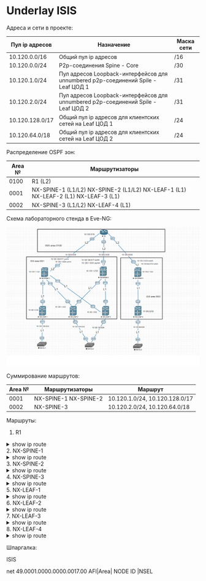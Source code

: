 # Underlay ISIS

Адреса и сети в проекте:

| Пул ip адресов | Назначение | Маска сети |
| ------ | ------ | ------ |
| 10.120.0.0/16 | Общий пул ip адресов | /16 |
| 10.120.0.0/24 | P2p-соединения Spine - Core| /30 |
| 10.120.1.0/24 | Пул адресов Loopback-интерфейсов для unnumbered p2p-соединений Spile - Leaf ЦОД 1 | /31 |
| 10.120.2.0/24 | Пул адресов Loopback-интерфейсов для unnumbered p2p-соединений Spile - Leaf ЦОД 2 | /31 |
| 10.120.128.0/17 | Общий пул ip адресов для клиентских сетей на Leaf ЦОД 1 | /24 |
| 10.120.64.0/18 | Общий пул ip адресов для клиентских сетей на Leaf ЦОД 2 | /24 |

Распределение OSPF зон:

| Area № | Маршрутизаторы |
| ------ | ------ |
| 0100 | R1 (L2) |
| 0001 | NX-SPINE-1 (L1/L2) NX-SPINE-2 (L1/L2) NX-LEAF-1 (L1) NX-LEAF-2 (L1) NX-LEAF-3 (L1)|
| 0002 | NX-SPINE-3 (L1/L2) NX-LEAF-4 (L1) |


Cхема лабораторного стенда в Eve-NG:

![](Lab3_ISIS_1.png)

Суммирование маршрутов:

| Area № | Маршрутизаторы | Маршрут |
| ------ | ------ | ------ |
| 0001 | NX-SPINE-1 NX-SPINE-2 | 10.120.1.0/24, 10.120.128.0/17 | 
| 0002 | NX-SPINE-3 | 10.120.2.0/24, 10.120.64.0/18 | 

Маршруты:

1. R1
<details>
  <summary>show ip route</summary>
<pre><code>
      10.0.0.0/8 is variably subnetted, 10 subnets, 5 masks
C        10.120.0.0/30 is directly connected, Ethernet0/0
L        10.120.0.1/32 is directly connected, Ethernet0/0
C        10.120.0.4/30 is directly connected, Ethernet0/2
L        10.120.0.5/32 is directly connected, Ethernet0/2
C        10.120.0.8/30 is directly connected, Ethernet0/1
L        10.120.0.9/32 is directly connected, Ethernet0/1
i L2     10.120.1.0/24 [115/11] via 10.120.0.6, 01:23:54, Ethernet0/2
                       [115/11] via 10.120.0.2, 01:23:54, Ethernet0/0
i L2     10.120.2.0/24 [115/11] via 10.120.0.10, 00:13:33, Ethernet0/1
i L2     10.120.64.0/18 [115/73] via 10.120.0.10, 00:11:47, Ethernet0/1
i L2     10.120.128.0/17 [115/73] via 10.120.0.6, 06:47:37, Ethernet0/2
                         [115/73] via 10.120.0.2, 06:47:37, Ethernet0/0
</code></pre>
</details>
2. NX-SPINE-1
<details>
  <summary>show ip route</summary>
<pre><code>
10.120.0.0/30, ubest/mbest: 1/0, attached
    *via 10.120.0.2, Eth1/1, [0/0], 10:48:31, direct
10.120.0.2/32, ubest/mbest: 1/0, attached
    *via 10.120.0.2, Eth1/1, [0/0], 10:48:32, local
10.120.0.4/30, ubest/mbest: 1/0
    *via 10.120.0.1, Eth1/1, [115/50], 06:57:25, isis-1, L2
10.120.0.8/30, ubest/mbest: 1/0
    *via 10.120.0.1, Eth1/1, [115/50], 06:57:25, isis-1, L2
10.120.1.0/24, ubest/mbest: 1/0
    *via Null0, [220/0], 07:24:33, isis-1, discard
10.120.1.1/32, ubest/mbest: 2/0, attached
    *via 10.120.1.1, Lo0, [0/0], 10:27:16, local
    *via 10.120.1.1, Lo0, [0/0], 10:27:16, direct
10.120.1.2/32, ubest/mbest: 2/0
    *via 10.120.1.4, Eth1/2, [115/81], 01:24:32, isis-1, L1
    *via 10.120.1.5, Eth1/3, [115/81], 01:24:32, isis-1, L1
10.120.1.3/32, ubest/mbest: 1/0
    *via 10.120.1.3, Eth1/4, [115/41], 08:27:36, isis-1, L1
10.120.1.4/32, ubest/mbest: 1/0
    *via 10.120.1.4, Eth1/2, [115/41], 08:18:11, isis-1, L1
10.120.1.5/32, ubest/mbest: 1/0
    *via 10.120.1.5, Eth1/3, [115/41], 07:30:51, isis-1, L1
10.120.2.0/24, ubest/mbest: 1/0
    *via 10.120.0.1, Eth1/1, [115/51], 00:14:11, isis-1, L2
10.120.64.0/18, ubest/mbest: 1/0
    *via 10.120.0.1, Eth1/1, [115/113], 00:12:24, isis-1, L2
10.120.128.0/17, ubest/mbest: 1/0
    *via Null0, [220/0], 06:49:26, isis-1, discard
10.120.128.0/24, ubest/mbest: 1/0
    *via 10.120.1.3, Eth1/4, [115/80], 08:27:36, isis-1, L1
10.120.129.0/24, ubest/mbest: 1/0
    *via 10.120.1.4, Eth1/2, [115/80], 08:18:11, isis-1, L1
10.120.130.0/24, ubest/mbest: 1/0
    *via 10.120.1.5, Eth1/3, [115/80], 07:30:51, isis-1, L1
</code></pre>
</details>
3. NX-SPINE-2
<details>
  <summary>show ip route</summary>
<pre><code>
10.120.0.0/30, ubest/mbest: 1/0
    *via 10.120.0.5, Eth1/1, [115/50], 06:58:25, isis-1, L2
10.120.0.4/30, ubest/mbest: 1/0, attached
    *via 10.120.0.6, Eth1/1, [0/0], 07:12:37, direct
10.120.0.6/32, ubest/mbest: 1/0, attached
    *via 10.120.0.6, Eth1/1, [0/0], 07:12:37, local
10.120.0.8/30, ubest/mbest: 1/0
    *via 10.120.0.5, Eth1/1, [115/50], 06:58:51, isis-1, L2
10.120.1.0/24, ubest/mbest: 1/0
    *via Null0, [220/0], 07:24:14, isis-1, discard
10.120.1.1/32, ubest/mbest: 2/0
    *via 10.120.1.4, Eth1/3, [115/81], 01:25:25, isis-1, L1
    *via 10.120.1.5, Eth1/2, [115/81], 01:25:25, isis-1, L1
10.120.1.2/32, ubest/mbest: 2/0, attached
    *via 10.120.1.2, Lo0, [0/0], 10:23:30, local
    *via 10.120.1.2, Lo0, [0/0], 10:23:30, direct
10.120.1.3/32, ubest/mbest: 2/0
    *via 10.120.1.4, Eth1/3, [115/121], 01:25:25, isis-1, L1
    *via 10.120.1.5, Eth1/2, [115/121], 01:25:25, isis-1, L1
10.120.1.4/32, ubest/mbest: 1/0
    *via 10.120.1.4, Eth1/3, [115/41], 01:25:25, isis-1, L1
10.120.1.5/32, ubest/mbest: 1/0
    *via 10.120.1.5, Eth1/2, [115/41], 01:25:25, isis-1, L1
10.120.2.0/24, ubest/mbest: 1/0
    *via 10.120.0.5, Eth1/1, [115/51], 00:15:03, isis-1, L2
10.120.64.0/18, ubest/mbest: 1/0
    *via 10.120.0.5, Eth1/1, [115/113], 00:13:17, isis-1, L2
10.120.128.0/17, ubest/mbest: 1/0
    *via Null0, [220/0], 06:49:08, isis-1, discard
10.120.128.0/24, ubest/mbest: 2/0
    *via 10.120.1.4, Eth1/3, [115/160], 01:25:25, isis-1, L1
    *via 10.120.1.5, Eth1/2, [115/160], 01:25:25, isis-1, L1
10.120.129.0/24, ubest/mbest: 1/0
    *via 10.120.1.4, Eth1/3, [115/80], 01:25:25, isis-1, L1
10.120.130.0/24, ubest/mbest: 1/0
    *via 10.120.1.5, Eth1/2, [115/80], 01:25:25, isis-1, L1
</code></pre>
</details>
4. NX-SPINE-3
<details>
  <summary>show ip route</summary>
<pre><code>
10.120.0.0/30, ubest/mbest: 1/0
    *via 10.120.0.9, Eth1/1, [115/50], 01:24:39, isis-1, L2
10.120.0.4/30, ubest/mbest: 1/0
    *via 10.120.0.9, Eth1/1, [115/50], 01:24:39, isis-1, L2
10.120.0.8/30, ubest/mbest: 1/0, attached
    *via 10.120.0.10, Eth1/1, [0/0], 10:45:35, direct
10.120.0.10/32, ubest/mbest: 1/0, attached
    *via 10.120.0.10, Eth1/1, [0/0], 10:45:35, local
10.120.1.0/24, ubest/mbest: 1/0
    *via 10.120.0.9, Eth1/1, [115/51], 01:24:38, isis-1, L2
10.120.2.0/24, ubest/mbest: 1/0
    *via Null0, [220/0], 00:16:28, isis-1, discard
10.120.2.1/32, ubest/mbest: 2/0, attached
    *via 10.120.2.1, Lo0, [0/0], 07:53:05, local
    *via 10.120.2.1, Lo0, [0/0], 07:53:05, direct
10.120.2.2/32, ubest/mbest: 1/0
    *via 10.120.2.2, Eth1/2, [115/80], 00:21:40, isis-1, L1
10.120.64.0/18, ubest/mbest: 1/0
    *via Null0, [220/0], 00:14:42, isis-1, discard
10.120.64.0/24, ubest/mbest: 1/0
    *via 10.120.2.2, Eth1/2, [115/80], 00:21:40, isis-1, L1
10.120.128.0/17, ubest/mbest: 1/0
    *via 10.120.0.9, Eth1/1, [115/113], 01:24:38, isis-1, L2
</code></pre>
</details>
5. NX-LEAF-1
<details>
  <summary>show ip route</summary>
<pre><code>
0.0.0.0/0, ubest/mbest: 1/0
    *via 10.120.1.1, Eth1/4, [115/40], 07:01:07, isis-1, L1
10.120.0.0/30, ubest/mbest: 1/0
    *via 10.120.1.1, Eth1/4, [115/80], 08:31:19, isis-1, L1
10.120.0.4/30, ubest/mbest: 1/0
    *via 10.120.1.1, Eth1/4, [115/160], 07:01:41, isis-1, L1
10.120.1.1/32, ubest/mbest: 1/0
    *via 10.120.1.1, Eth1/4, [115/41], 07:31:08, isis-1, L1
10.120.1.2/32, ubest/mbest: 1/0
    *via 10.120.1.1, Eth1/4, [115/121], 01:28:14, isis-1, L1
10.120.1.3/32, ubest/mbest: 2/0, attached
    *via 10.120.1.3, Lo0, [0/0], 10:23:04, local
    *via 10.120.1.3, Lo0, [0/0], 10:23:04, direct
10.120.1.4/32, ubest/mbest: 1/0
    *via 10.120.1.1, Eth1/4, [115/81], 08:21:54, isis-1, L1
10.120.1.5/32, ubest/mbest: 1/0
    *via 10.120.1.1, Eth1/4, [115/81], 07:34:34, isis-1, L1
10.120.128.0/24, ubest/mbest: 1/0, attached
    *via 10.120.128.1, Eth1/1, [0/0], 08:36:09, direct
10.120.128.1/32, ubest/mbest: 1/0, attached
    *via 10.120.128.1, Eth1/1, [0/0], 08:36:09, local
10.120.129.0/24, ubest/mbest: 1/0
    *via 10.120.1.1, Eth1/4, [115/120], 08:21:54, isis-1, L1
10.120.130.0/24, ubest/mbest: 1/0
    *via 10.120.1.1, Eth1/4, [115/120], 07:34:34, isis-1, L1
</code></pre>
</details>
6. NX-LEAF-2
<details>
  <summary>show ip route</summary>
<pre><code>
0.0.0.0/0, ubest/mbest: 2/0
    *via 10.120.1.1, Eth1/2, [115/40], 07:02:00, isis-1, L1
    *via 10.120.1.2, Eth1/3, [115/40], 07:03:03, isis-1, L1
10.120.0.0/30, ubest/mbest: 1/0
    *via 10.120.1.1, Eth1/2, [115/80], 08:22:47, isis-1, L1
10.120.0.4/30, ubest/mbest: 1/0
    *via 10.120.1.2, Eth1/3, [115/80], 07:02:34, isis-1, L1
10.120.1.1/32, ubest/mbest: 1/0
    *via 10.120.1.1, Eth1/2, [115/41], 07:32:01, isis-1, L1
10.120.1.2/32, ubest/mbest: 1/0
    *via 10.120.1.2, Eth1/3, [115/41], 01:29:07, isis-1, L1
10.120.1.3/32, ubest/mbest: 1/0
    *via 10.120.1.1, Eth1/2, [115/81], 08:22:46, isis-1, L1
10.120.1.4/32, ubest/mbest: 2/0, attached
    *via 10.120.1.4, Lo0, [0/0], 10:00:56, local
    *via 10.120.1.4, Lo0, [0/0], 10:00:56, direct
10.120.1.5/32, ubest/mbest: 2/0
    *via 10.120.1.1, Eth1/2, [115/81], 07:35:27, isis-1, L1
    *via 10.120.1.2, Eth1/3, [115/81], 07:35:20, isis-1, L1
10.120.128.0/24, ubest/mbest: 1/0
    *via 10.120.1.1, Eth1/2, [115/120], 08:22:46, isis-1, L1
10.120.129.0/24, ubest/mbest: 1/0, attached
    *via 10.120.129.1, Eth1/1, [0/0], 08:24:10, direct
10.120.129.1/32, ubest/mbest: 1/0, attached
    *via 10.120.129.1, Eth1/1, [0/0], 08:24:10, local
10.120.130.0/24, ubest/mbest: 2/0
    *via 10.120.1.1, Eth1/2, [115/120], 07:35:27, isis-1, L1
    *via 10.120.1.2, Eth1/3, [115/120], 07:35:20, isis-1, L1
</code></pre>
</details>
7. NX-LEAF-3
<details>
  <summary>show ip route</summary>
<pre><code>
0.0.0.0/0, ubest/mbest: 2/0
    *via 10.120.1.1, Eth1/3, [115/40], 07:02:57, isis-1, L1
    *via 10.120.1.2, Eth1/2, [115/40], 07:04:00, isis-1, L1
10.120.0.0/30, ubest/mbest: 1/0
    *via 10.120.1.1, Eth1/3, [115/80], 07:36:24, isis-1, L1
10.120.0.4/30, ubest/mbest: 1/0
    *via 10.120.1.2, Eth1/2, [115/80], 07:03:31, isis-1, L1
10.120.1.1/32, ubest/mbest: 1/0
    *via 10.120.1.1, Eth1/3, [115/41], 07:32:57, isis-1, L1
10.120.1.2/32, ubest/mbest: 1/0
    *via 10.120.1.2, Eth1/2, [115/41], 01:30:04, isis-1, L1
10.120.1.3/32, ubest/mbest: 1/0
    *via 10.120.1.1, Eth1/3, [115/81], 07:36:23, isis-1, L1
10.120.1.4/32, ubest/mbest: 2/0
    *via 10.120.1.1, Eth1/3, [115/81], 07:36:23, isis-1, L1
    *via 10.120.1.2, Eth1/2, [115/81], 07:36:16, isis-1, L1
10.120.1.5/32, ubest/mbest: 2/0, attached
    *via 10.120.1.5, Lo0, [0/0], 09:52:24, local
    *via 10.120.1.5, Lo0, [0/0], 09:52:24, direct
10.120.128.0/24, ubest/mbest: 1/0
    *via 10.120.1.1, Eth1/3, [115/120], 07:36:23, isis-1, L1
10.120.129.0/24, ubest/mbest: 2/0
    *via 10.120.1.1, Eth1/3, [115/120], 07:36:23, isis-1, L1
    *via 10.120.1.2, Eth1/2, [115/120], 07:36:16, isis-1, L1
10.120.130.0/24, ubest/mbest: 1/0, attached
    *via 10.120.130.1, Eth1/1, [0/0], 07:38:06, direct
10.120.130.1/32, ubest/mbest: 1/0, attached
    *via 10.120.130.1, Eth1/1, [0/0], 07:38:06, local
</code></pre>
</details>
8. NX-LEAF-4
<details>
  <summary>show ip route</summary>
<pre><code>
0.0.0.0/0, ubest/mbest: 1/0
    *via 10.120.2.1, Eth1/2, [115/40], 00:25:44, isis-1, L1
10.120.0.8/30, ubest/mbest: 1/0
    *via 10.120.2.1, Eth1/2, [115/80], 00:25:44, isis-1, L1
10.120.2.1/32, ubest/mbest: 1/0
    *via 10.120.2.1, Eth1/2, [115/41], 00:20:40, isis-1, L1
10.120.2.2/32, ubest/mbest: 2/0, attached
    *via 10.120.2.2, Lo0, [0/0], 00:45:15, local
    *via 10.120.2.2, Lo0, [0/0], 00:45:15, direct
10.120.64.0/24, ubest/mbest: 1/0, attached
    *via 10.120.64.1, Eth1/1, [0/0], 00:44:38, direct
10.120.64.1/32, ubest/mbest: 1/0, attached
    *via 10.120.64.1, Eth1/1, [0/0], 00:44:38, local
</code></pre>
</details>

Шпаргалка:

ISIS 

net 49.0001.0000.0000.0017.00
   AFI|Area|    NODE ID   |NSEL 